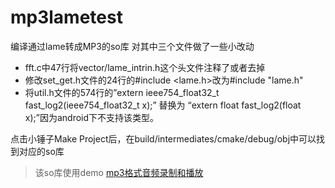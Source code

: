 # mp3lametest
编译通过lame转成MP3的so库
对其中三个文件做了一些小改动
- fft.c中47行将vector/lame_intrin.h这个头文件注释了或者去掉
- 修改set_get.h文件的24行的#include <lame.h>改为#include "lame.h"
- 将util.h文件的574行的”extern ieee754_float32_t fast_log2(ieee754_float32_t x);”
替换为 “extern float fast_log2(float x);”因为android下不支持该类型。

点击小锤子Make Project后，在build/intermediates/cmake/debug/obj中可以找到对应的so库
>该so库使用demo [mp3格式音频录制和播放](https://github.com/zone-yan/AudioRecordPlayDemo)
